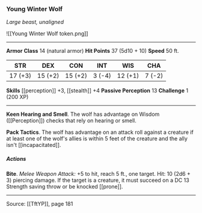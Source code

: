 ### Young Winter Wolf
_Large beast, unaligned_

![[Young Winter Wolf token.png]]


---

**Armor Class** 14 (natural armor)
**Hit Points** 37 (5d10 + 10)
**Speed** 50 ft.

| STR     | DEX     | CON     | INT     | WIS     | CHA     |
|---------|---------|---------|---------|---------|---------|
| 17 (+3) | 15 (+2) | 15 (+2) | 3 (-4) | 12 (+1) | 7 (-2) |

**Skills** [[perception]] +3, [[stealth]] +4
**Passive Perception** 13
**Challenge** 1 (200 XP)

---

**Keen Hearing and Smell**. The wolf has advantage on Wisdom ([[Perception]]) checks that rely on hearing or smell.

**Pack Tactics**. The wolf has advantage on an attack roll against a creature if at least one of the wolf's allies is within 5 feet of the creature and the ally isn't [[incapacitated]].

##### Actions
**Bite**. _Melee Weapon Attack:_ +5 to hit, reach 5 ft., one target. Hit: 10 (2d6 + 3) piercing damage. If the target is a creature, it must succeed on a DC 13 Strength saving throw or be knocked [[prone]].


---

Source: [[TftYP]], page 181